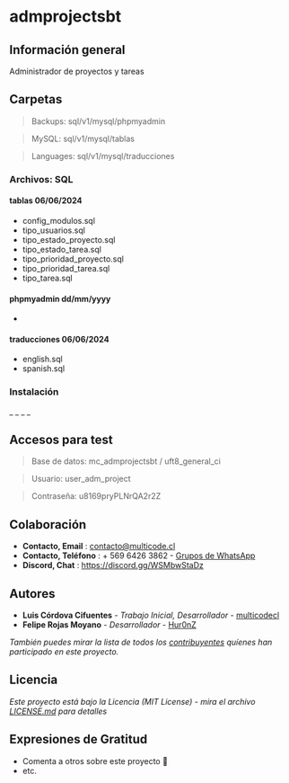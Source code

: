 # admprojectsbt

## Información general

Administrador de proyectos y tareas

## Carpetas

> Backups: sql/v1/mysql/phpmyadmin

> MySQL: sql/v1/mysql/tablas

> Languages: sql/v1/mysql/traducciones

### Archivos: SQL

#### tablas 06/06/2024

* config_modulos.sql
* tipo_usuarios.sql
* tipo_estado_proyecto.sql
* tipo_estado_tarea.sql
* tipo_prioridad_proyecto.sql
* tipo_prioridad_tarea.sql
* tipo_tarea.sql

#### phpmyadmin dd/mm/yyyy

* 

#### traducciones 06/06/2024

* english.sql
* spanish.sql

### Instalación

_ _
_ _

## Accesos para test

> Base de datos: mc_admprojectsbt / uft8_general_ci

> Usuario: user_adm_project

> Contraseña: u8169pryPLNrQA2r2Z

## Colaboración

* **Contacto, Email** : contacto@multicode.cl
* **Contacto, Teléfono** : + 569 6426 3862 - [Grupos de WhatsApp](https://chat.whatsapp.com/EXveAd4eERKF1aY2zzUvLr)
* **Discord, Chat** : https://discord.gg/WSMbwStaDz

## Autores

* **Luis Córdova Cifuentes** - *Trabajo Inicial, Desarrollador* - [multicodecl](https://github.com/multicodecl)
* **Felipe Rojas Moyano** - *Desarrollador* - [Hur0nZ](https://github.com/Hur0nZ)

_También puedes mirar la lista de todos los [contribuyentes](https://github.com/multicodecl/admprojectsbt/contributors) quíenes han participado en este proyecto._

## Licencia

_Este proyecto está bajo la Licencia (MIT License) - mira el archivo [LICENSE.md](LICENSE) para detalles_

## Expresiones de Gratitud

* Comenta a otros sobre este proyecto 📢
* etc.
